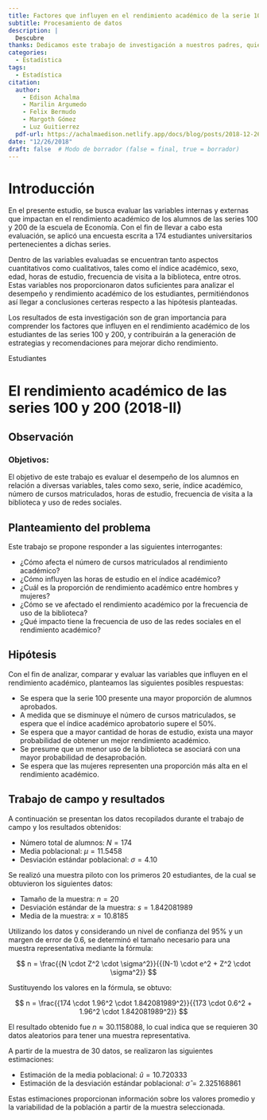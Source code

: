 ```yaml
---
title: Factores que influyen en el rendimiento académico de la serie 100 y 200
subtitle: Procesamiento de datos
description: |
  Descubre 
thanks: Dedicamos este trabajo de investigación a nuestros padres, quienes han sido nuestros incondicionales compañeros en esta travesía universitaria.
categories:
  - Estadística
tags:
  - Estadística
citation:
  author:
    - Edison Achalma
    - Marilin Argumedo 
    - Felix Bermudo
    - Margoth Gómez
    - Luz Guitierrez 
  pdf-url: https://achalmaedison.netlify.app/docs/blog/posts/2018-12-26-factores-influyen-rendimiento-academico/index.pdf
date: "12/26/2018"
draft: false  # Modo de borrador (false = final, true = borrador)
---
```










# Introducción

En el presente estudio, se busca evaluar las variables internas y externas que impactan en el rendimiento académico de los alumnos de las series 100 y 200 de la escuela de Economía. Con el fin de llevar a cabo esta evaluación, se aplicó una encuesta escrita a 174 estudiantes universitarios pertenecientes a dichas series.

Dentro de las variables evaluadas se encuentran tanto aspectos cuantitativos como cualitativos, tales como el índice académico, sexo, edad, horas de estudio, frecuencia de visita a la biblioteca, entre otros. Estas variables nos proporcionaron datos suficientes para analizar el desempeño y rendimiento académico de los estudiantes, permitiéndonos así llegar a conclusiones certeras respecto a las hipótesis planteadas.

Los resultados de esta investigación son de gran importancia para comprender los factores que influyen en el rendimiento académico de los estudiantes de las series 100 y 200, y contribuirán a la generación de estrategias y recomendaciones para mejorar dicho rendimiento.

Estudiantes

# El rendimiento académico de las series 100 y 200 (2018-II)

## Observación

### Objetivos:

El objetivo de este trabajo es evaluar el desempeño de los alumnos en relación a diversas variables, tales como sexo, serie, índice académico, número de cursos matriculados, horas de estudio, frecuencia de visita a la biblioteca y uso de redes sociales.

## Planteamiento del problema

Este trabajo se propone responder a las siguientes interrogantes:

-   ¿Cómo afecta el número de cursos matriculados al rendimiento académico?
-   ¿Cómo influyen las horas de estudio en el índice académico?
-   ¿Cuál es la proporción de rendimiento académico entre hombres y mujeres?
-   ¿Cómo se ve afectado el rendimiento académico por la frecuencia de uso de la biblioteca?
-   ¿Qué impacto tiene la frecuencia de uso de las redes sociales en el rendimiento académico?

## Hipótesis

Con el fin de analizar, comparar y evaluar las variables que influyen en el rendimiento académico, planteamos las siguientes posibles respuestas:

-   Se espera que la serie 100 presente una mayor proporción de alumnos aprobados.
-   A medida que se disminuye el número de cursos matriculados, se espera que el índice académico aprobatorio supere el 50%.
-   Se espera que a mayor cantidad de horas de estudio, exista una mayor probabilidad de obtener un mejor rendimiento académico.
-   Se presume que un menor uso de la biblioteca se asociará con una mayor probabilidad de desaprobación.
-   Se espera que las mujeres representen una proporción más alta en el rendimiento académico.

## Trabajo de campo y resultados

A continuación se presentan los datos recopilados durante el trabajo de campo y los resultados obtenidos:

- Número total de alumnos: $N = 174$
- Media poblacional: $\mu = 11.5458$
- Desviación estándar poblacional: $\sigma = 4.10$

Se realizó una muestra piloto con los primeros 20 estudiantes, de la cual se obtuvieron los siguientes datos:

- Tamaño de la muestra: $n = 20$
- Desviación estándar de la muestra: $s = 1.842081989$
- Media de la muestra: $x = 10.8185$

Utilizando los datos y considerando un nivel de confianza del 95% y un margen de error de 0.6, se determinó el tamaño necesario para una muestra representativa mediante la fórmula:

$$
n = \frac{{N \cdot Z^2 \cdot \sigma^2}}{{(N-1) \cdot e^2 + Z^2 \cdot \sigma^2}}
$$

Sustituyendo los valores en la fórmula, se obtuvo:

$$
n = \frac{{174 \cdot 1.96^2 \cdot 1.842081989^2}}{{173 \cdot 0.6^2 + 1.96^2 \cdot 1.842081989^2}}
$$

El resultado obtenido fue $n \approx 30.1158088$, lo cual indica que se requieren 30 datos aleatorios para tener una muestra representativa.

A partir de la muestra de 30 datos, se realizaron las siguientes estimaciones:

- Estimación de la media poblacional: $\hat{u} = 10.720333$
- Estimación de la desviación estándar poblacional: $\hat{\sigma} = 2.325168861$

Estas estimaciones proporcionan información sobre los valores promedio y la variabilidad de la población a partir de la muestra seleccionada.